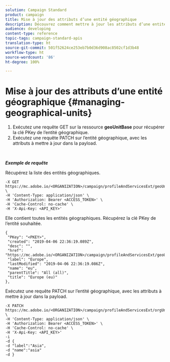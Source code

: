```yaml
---
solution: Campaign Standard
product: campaign
title: Mise à jour des attributs d’une entité géographique
description: Découvrez comment mettre à jour les attributs d’une entité géographique avec les API
audience: developing
content-type: reference
topic-tags: campaign-standard-apis
translation-type: ht
source-git-commit: 501f52624ce253eb7b0d36d908ac8502cf1d3b48
workflow-type: ht
source-wordcount: '86'
ht-degree: 100%

---
```



# Mise à jour des attributs d’une entité géographique {#managing-geographical-units}

1. Exécutez une requête GET sur la ressource **geoUnitBase** pour récupérer la clé PKey de l’entité géographique.
1. Exécutez une requête PATCH sur l’entité géographique, avec les attributs à mettre à jour dans la payload.

<br/>

***Exemple de requête***

Récupérez la liste des entités géographiques.

```
-X GET https://mc.adobe.io/<ORGANIZATION>/campaign/profileAndServicesExt/geoUnitBase/ \
-H 'Content-Type: application/json' \
-H 'Authorization: Bearer <ACCESS_TOKEN>' \
-H 'Cache-Control: no-cache' \
-H 'X-Api-Key: <API_KEY>'
```

Elle contient toutes les entités géographiques. Récupérez la clé PKey de l’entité souhaitée.

```
{
 "PKey": "<PKEY>",
 "created": "2019-04-06 22:36:19.089Z",
 "desc": "",
 "href": "https://mc.adobe.io/<ORGANIZATION>/campaign/profileAndServicesExt/geoUnitBase/<PKEY>",
 "label": "Europe",
 "lastModified": "2019-04-06 22:36:19.086Z",
 "name": "eu",
 "parentTitle": "All (all)",
 "title": "Europe (eu)"
},
```

Exécutez une requête PATCH sur l’entité géographique, avec les attributs à mettre à jour dans la payload.

```
-X PATCH https://mc.adobe.io/<ORGANIZATION>/campaign/profileAndServicesExt/orgUnitBase/<PKEY> \
-H 'Content-Type: application/json' \
-H 'Authorization: Bearer <ACCESS_TOKEN>' \
-H 'Cache-Control: no-cache' \
-H 'X-Api-Key: <API_KEY>'
-i
-d {
-d "label":"Asia",
-d "name":"asia"
-d }
```

<!-- + réponse -->
